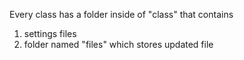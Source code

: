 Every class has a folder inside of "class" that contains
1. settings files
2. folder named "files" which stores updated file
